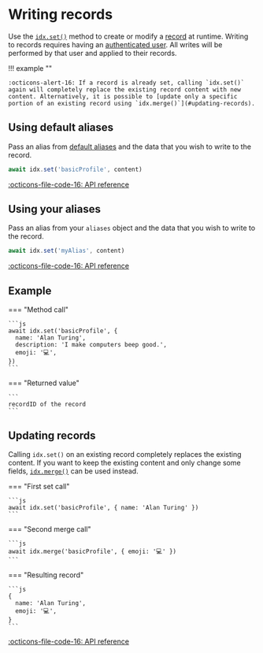 # Writing records

Use the [`idx.set()`](../reference/idx.md#set) method to create or modify a [record](../learn/glossary.md#record) at runtime. Writing to records requires having an [authenticated user](authentication.md). All writes will be performed by that user and applied to their records.

!!! example ""

    :octicons-alert-16: If a record is already set, calling `idx.set()` again will completely replace the existing record content with new content. Alternatively, it is possible to [update only a specific portion of an existing record using `idx.merge()`](#updating-records).

## **Using default aliases**

Pass an alias from [default aliases](../guides/definitions/default.md) and the data that you wish to write to the record.

```js
await idx.set('basicProfile', content)
```

[:octicons-file-code-16: API reference](../reference/idx.md#set)

## **Using your aliases**

Pass an alias from your `aliases` object and the data that you wish to write to the record.

```js
await idx.set('myAlias', content)
```

[:octicons-file-code-16: API reference](../reference/idx.md#set)

## **Example**

=== "Method call"

    ```js
    await idx.set('basicProfile', {
      name: 'Alan Turing',
      description: 'I make computers beep good.',
      emoji: '💻',
    })
    ```

=== "Returned value"

    ```
    recordID of the record
    ```

## **Updating records**

Calling `idx.set()` on an existing record completely replaces the existing content. If you want to keep the existing content and only change some fields, [`idx.merge()`](../reference/idx.md#merge) can be used instead.

=== "First set call"

    ```js
    await idx.set('basicProfile', { name: 'Alan Turing' })
    ```

=== "Second merge call"

    ```js
    await idx.merge('basicProfile', { emoji: '💻' })
    ```

=== "Resulting record"

    ```js
    {
      name: 'Alan Turing',
      emoji: '💻',
    }
    ```

[:octicons-file-code-16: API reference](../reference/idx.md#merge)
